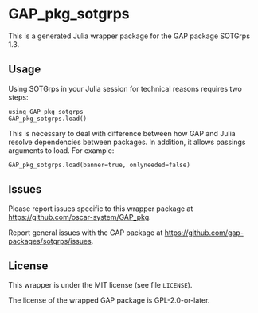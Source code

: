 # GAP_pkg_sotgrps

This is a generated Julia wrapper package for the GAP package SOTGrps 1.3.

## Usage

Using SOTGrps in your Julia session for technical reasons requires two steps:

    using GAP_pkg_sotgrps
    GAP_pkg_sotgrps.load()

This is necessary to deal with difference between how GAP and Julia
resolve dependencies between packages. In addition, it allows passings
arguments to load. For example:

    GAP_pkg_sotgrps.load(banner=true, onlyneeded=false)

## Issues

Please report issues specific to this wrapper package at <https://github.com/oscar-system/GAP_pkg>.

Report general issues with the GAP package at <https://github.com/gap-packages/sotgrps/issues>.

## License

This wrapper is under the MIT license (see file `LICENSE`).

The license of the wrapped GAP package is GPL-2.0-or-later.

